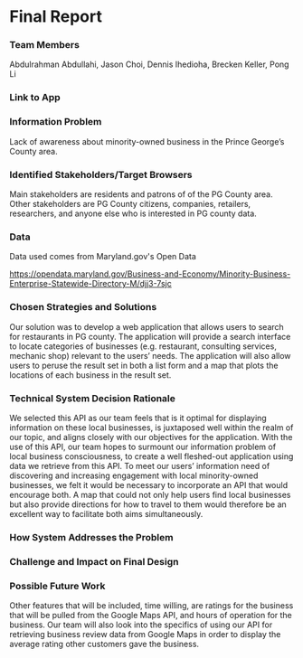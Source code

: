 # Final Report
### Team Members
Abdulrahman Abdullahi, Jason Choi, Dennis Ihedioha, Brecken Keller, Pong Li

### Link to App

### Information Problem 
Lack of awareness about minority-owned business in the Prince George’s County area. 

### Identified Stakeholders/Target Browsers
Main stakeholders are residents and patrons of of the PG County area.
Other stakeholders are PG County citizens, companies, retailers, researchers, and anyone else who is interested in PG county data.

### Data
Data used comes from Maryland.gov's Open Data

https://opendata.maryland.gov/Business-and-Economy/Minority-Business-Enterprise-Statewide-Directory-M/djj3-7sjc

### Chosen Strategies and Solutions
Our solution was to develop a web application that allows users to search for restaurants in PG county. The application will provide a search interface to locate categories of businesses (e.g. restaurant, consulting services, mechanic shop) relevant to the users’ needs. The application will also allow users to peruse the result set in both a list form and a map that plots the locations of each business in the result set. 

### Technical System Decision Rationale
We selected this API as our team feels that is it optimal for displaying information on these local businesses, is juxtaposed well within the realm of our topic, and aligns closely with our objectives for the application. With the use of this API, our team hopes to surmount our information problem of local business consciousness, to create a well fleshed-out application using data we retrieve from this API. To meet our users’ information need of discovering and increasing engagement with local minority-owned businesses, we felt it would be necessary to incorporate an API that would encourage both. A map that could not only help users find local businesses but also provide directions for how to travel to them would therefore be an excellent way to facilitate both aims simultaneously.

### How System Addresses the Problem

### Challenge and Impact on Final Design

### Possible Future Work
Other features that will be included, time willing, are ratings for the business that will be pulled from the Google Maps API, and hours of operation for the business. Our team will also look into the specifics of using our API for retrieving business review data from Google Maps in order to display the average rating other customers gave the business.